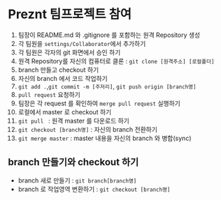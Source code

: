 # Preznt 팀프로젝트 참여

1. 팀장이 README.md 와 .gitignore 를 포함하는 원격 Repository 생성
2. 각 팀원을 `settings/Collaborator`에서 추가하기
3. 각 팀원은 각자의 git 화면에서 승인 하기
4. 원격 Repository를 자신의 컴퓨터로 클론 : `git clone [원격주소] [로컬폴더]`
5. branch 만들고 checkout 하기
6. 자신의 branch 에서 코드 작업하기
7. `git add .`,`git commit -m [주저리]`, `git push origin [branch명]`
8. `pull request` 요청하기
9. 팀장은 각 request 를 확인하여 `merge pull request` 실행하기
10. 로컬에서 master 로 checkout 하기
11. `git pull ` : 원격 master 를 다운로드 하기
12. `git checkout [branch명]` : 자신의 branch 전환하기
13. `git merge master` : master 내용을 자신의 branch 와 병합(sync)

## branch 만들기와 checkout 하기

- branch 새로 만들기 : `git branch[branch명]`
- branch 로 작업영역 변환하기 : `git checkout [branch명]`
